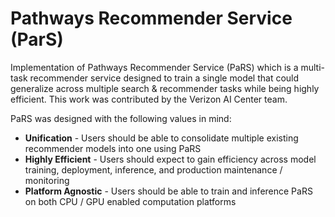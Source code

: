 # Pathways Recommender Service (ParS)

Implementation of Pathways Recommender Service (PaRS) which is a multi-task recommender service designed to train a single model that could generalize across multiple search & recommender tasks while being highly efficient. This work was contributed by the Verizon AI Center team.

PaRS was designed with the following values in mind:
- **Unification** - Users should be able to consolidate multiple existing recommender models into one using PaRS
- **Highly Efficient** - Users should expect to gain efficiency across model training, deployment, inference, and production maintenance / monitoring
- **Platform Agnostic** - Users should be able to train and inference PaRS on both CPU / GPU enabled computation platforms